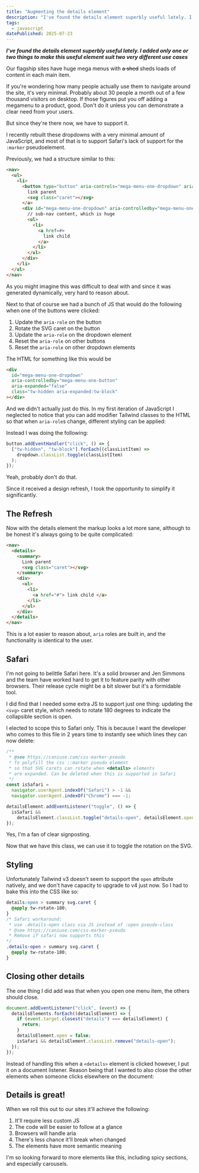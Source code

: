 ```yaml
---
title: "Augmenting the details element"
description: "I've found the details element superbly useful lately. I added only one or two things to make this useful element suit two very different use cases"
tags:
  - javascript
datePublished: 2025-07-23
---
```


**_I've found the details element superbly useful lately. I added only one or two things to make this useful element suit two very different use cases_**

Our flagship sites have huge mega menus with <s>a shed</s> sheds loads of content in each main item. 

If you're wondering how many people actually use them to navigate around the site, it's very minimal. Probably about 30 people a month out of a few thousand visitors on desktop. If those figures put you off adding a megamenu to a product, good. Don't do it unless you can demonstrate a clear need from your users.

But since they're there now, we have to support it.

I recently rebuilt these dropdowns with a very minimal amount of JavaScript, and most of that is to support Safari's lack of support for the `:marker` pseudoelement.

Previously, we had a structure similar to this:

```html
<nav>
  <ul>
    <li>
      <button type="button" aria-controls="mega-menu-one-dropdown" aria-expanded="false" id="mega-menu-one-button">
        link parent
        <svg class="caret"></svg>
      </a>
      <div id="mega-menu-one-dropdown" aria-controlledby="mega-menu-one-button" aria-expanded="false">
        // sub-nav content, which is huge
        <ul>
          <li>
            <a href=#>
              link child
            </a>
          </li>
        </ul>
      </div>
    </li>
  </ul>
</nav>

```

As you might imagine this was difficult to deal with and since it was generated dynamically, very hard to reason about.

Next to that of course we had a bunch of JS that would do the following when one of the buttons were clicked:

1. Update the `aria-role` on the button
2. Rotate the SVG caret on the button
3. Update the `aria-role` on the dropdown element
4. Reset the `aria-role` on other buttons
5. Reset the `aria-role` on other dropdown elements

The HTML for something like this would be

```html
<div
  id="mega-menu-one-dropdown"
  aria-controlledby="mega-menu-one-button"
  aria-expanded="false"
  class="tw-hidden aria-expanded:tw-block"
></div>
```
And we didn't actually just do this. In my first iteration of JavaScript I neglected to notice that you can add modifier Tailwind classes to the HTML so that when `aria-role`s change, different styling can be applied:

Instead I was doing the following:

```javascript
button.addEventHandler("click", () => {
  ["tw-hidden", "tw-block"].forEach((classListItem) =>
    dropdown.classList.toggle(classListItem)
  );
});
```

Yeah, probably don't do that.

Since it received a design refresh, I took the opportunity to simplify it significantly.

## The Refresh

Now with the details element the markup looks a lot more sane, although to be honest it's always going to be quite complicated:

```html
<nav>
  <details>
    <summary>
      Link parent
      <svg class="caret"></svg>
    </summary>
    <div>
      <ul>
        <li>
          <a href="#"> link child </a>
        </li>
      </ul>
    </div>
  </details>
</nav>
```

This is a lot easier to reason about, `aria` roles are built in, and the functionality is identical to the user.

## Safari

I'm not going to belittle Safari here. It's a solid browser and Jen Simmons and the team have worked hard to get it to feature parity with other browsers. Their release cycle might be a bit slower but it's a formidable tool.

I did find that I needed some extra JS to support just one thing: updating the `<svg>` caret style, which needs to rotate 180 degrees to indicate the collapsible section is open.

I elected to scope this to Safari only. This is because I want the developer who comes to this file in 2 years time to instantly see which lines they can now delete:

```javascript
/**
 * @see https://caniuse.com/css-marker-pseudo
 * To polyfill the css ::marker pseudo element
 * so that SVG carets can rotate when <details> elements
 * are expanded. Can be deleted when this is supported in Safari
 */
const isSafari =
  navigator.userAgent.indexOf("Safari") > -1 &&
  navigator.userAgent.indexOf("Chrome") === -1;

detailsElement.addEventListener("toggle", () => {
  isSafari &&
    detailsElement.classList.toggle("details-open", detailsElement.open);
});
```

Yes, I'm a fan of clear signposting.

Now that we have this class, we can use it to toggle the rotation on the SVG.

## Styling

Unfortunately Tailwind v3 doesn't seem to support the `open` attribute natively, and we don't have capacity to upgrade to v4 just now. So I had to bake this into the CSS like so:

```css
details:open > summary svg.caret {
  @apply tw-rotate-180;
}
/* Safari workaround: 
 * use .details-open class via JS instead of :open pseudo-class 
 * @see https://caniuse.com/css-marker-pseudo
 * Remove if safari now supports this
*/
.details-open > summary svg.caret {
  @apply tw-rotate-180;
}
```

## Closing other details

The one thing I did add was that when you open one menu item, the others should close.

```javascript
document.addEventListener("click", (event) => {
  detailsElements.forEach((detailsElement) => {
    if (event.target.closest("details") === detailsElement) {
      return;
    }
    detailsElement.open = false;
    isSafari && detailsElement.classList.remove("details-open");
  });
});
```
Instead of handling this when a `<details>` element is clicked however, I put it on a document listener. Reason being that I wanted to also close the other elements when someone clicks elsewhere on the document: 

## Details is great!

When we roll this out to our sites it'll achieve the following:

1. It'll require less custom JS
2. The code will be easier to follow at a glance
3. Browsers will handle aria
4. There's less chance it'll break when changed
5. The elements have more semantic meaning

I'm so looking forward to more elements like this, including spicy sections, and especially carousels.